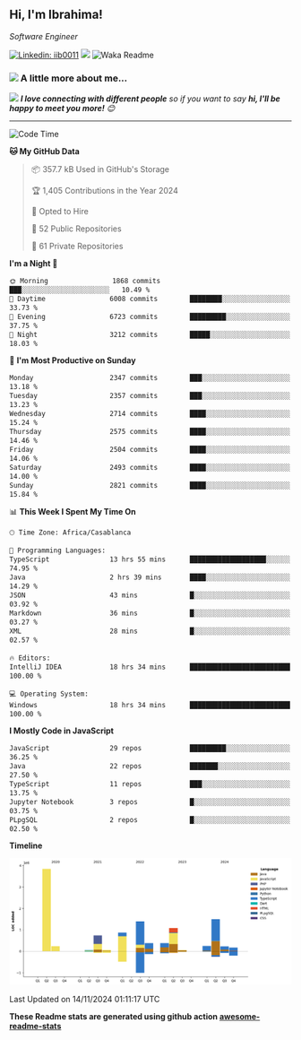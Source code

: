 <h2>Hi, I'm Ibrahima! </h2>
<p><em>Software Engineer 
</em></p>


[![Linkedin: iib0011](https://img.shields.io/badge/-iib0011-blue?style=flat-square&logo=Linkedin&logoColor=white&link=https://www.linkedin.com/in/iib0011/)](https://www.linkedin.com/in/iib0011/)
![](https://visitor-badge.glitch.me/badge?page_id=iib0011)
![Waka Readme](https://github.com/iib0011/iib0011/workflows/Waka%20Readme/badge.svg)


### <img src="https://media.giphy.com/media/VgCDAzcKvsR6OM0uWg/giphy.gif" width="50"> A little more about me...  


<img src="https://media.giphy.com/media/LnQjpWaON8nhr21vNW/giphy.gif" width="60"> <em><b>I love connecting with different people</b> so if you want to say <b>hi, I'll be happy to meet you more!</b> 😊</em>

---
<!--START_SECTION:waka-->
![Code Time](http://img.shields.io/badge/Code%20Time-3%2C974%20hrs%209%20mins-blue)

**🐱 My GitHub Data** 

> 📦 357.7 kB Used in GitHub's Storage 
 > 
> 🏆 1,405 Contributions in the Year 2024
 > 
> 💼 Opted to Hire
 > 
> 📜 52 Public Repositories 
 > 
> 🔑 61 Private Repositories 
 > 
**I'm a Night 🦉** 

```text
🌞 Morning                1868 commits        ███░░░░░░░░░░░░░░░░░░░░░░   10.49 % 
🌆 Daytime                6008 commits        ████████░░░░░░░░░░░░░░░░░   33.73 % 
🌃 Evening                6723 commits        █████████░░░░░░░░░░░░░░░░   37.75 % 
🌙 Night                  3212 commits        █████░░░░░░░░░░░░░░░░░░░░   18.03 % 
```
📅 **I'm Most Productive on Sunday** 

```text
Monday                   2347 commits        ███░░░░░░░░░░░░░░░░░░░░░░   13.18 % 
Tuesday                  2357 commits        ███░░░░░░░░░░░░░░░░░░░░░░   13.23 % 
Wednesday                2714 commits        ████░░░░░░░░░░░░░░░░░░░░░   15.24 % 
Thursday                 2575 commits        ████░░░░░░░░░░░░░░░░░░░░░   14.46 % 
Friday                   2504 commits        ████░░░░░░░░░░░░░░░░░░░░░   14.06 % 
Saturday                 2493 commits        ████░░░░░░░░░░░░░░░░░░░░░   14.00 % 
Sunday                   2821 commits        ████░░░░░░░░░░░░░░░░░░░░░   15.84 % 
```


📊 **This Week I Spent My Time On** 

```text
🕑︎ Time Zone: Africa/Casablanca

💬 Programming Languages: 
TypeScript               13 hrs 55 mins      ███████████████████░░░░░░   74.95 % 
Java                     2 hrs 39 mins       ████░░░░░░░░░░░░░░░░░░░░░   14.29 % 
JSON                     43 mins             █░░░░░░░░░░░░░░░░░░░░░░░░   03.92 % 
Markdown                 36 mins             █░░░░░░░░░░░░░░░░░░░░░░░░   03.27 % 
XML                      28 mins             █░░░░░░░░░░░░░░░░░░░░░░░░   02.57 % 

🔥 Editors: 
IntelliJ IDEA            18 hrs 34 mins      █████████████████████████   100.00 % 

💻 Operating System: 
Windows                  18 hrs 34 mins      █████████████████████████   100.00 % 
```

**I Mostly Code in JavaScript** 

```text
JavaScript               29 repos            █████████░░░░░░░░░░░░░░░░   36.25 % 
Java                     22 repos            ███████░░░░░░░░░░░░░░░░░░   27.50 % 
TypeScript               11 repos            ███░░░░░░░░░░░░░░░░░░░░░░   13.75 % 
Jupyter Notebook         3 repos             █░░░░░░░░░░░░░░░░░░░░░░░░   03.75 % 
PLpgSQL                  2 repos             █░░░░░░░░░░░░░░░░░░░░░░░░   02.50 % 
```



**Timeline**

![Lines of Code chart](https://raw.githubusercontent.com/iib0011/iib0011/master/assets/bar_graph.png)


 Last Updated on 14/11/2024 01:11:17 UTC
<!--END_SECTION:waka-->

**These Readme stats are generated using github action [awesome-readme-stats](https://github.com/iib0011/waka-readme-stats)**
